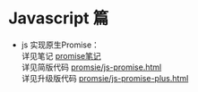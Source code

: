 Javascript 篇
==================

-  js 实现原生Promise：    
   详见笔记 [promise笔记](./promise)    
   详见简版代码 [promsie/js-promise.html](./promise/js-promise.html)    
   详见升级版代码 [promsie/js-promise-plus.html](./promise/js-promise-plus.html)

